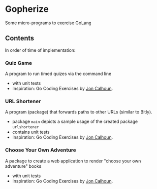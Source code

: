 # Gopherize

Some micro-programs to exercise GoLang

## Contents 
In order of time of implementation:

### Quiz Game
A program to run timed quizes via the command line 
- with unit tests
- Inspiration: Go Coding Exercises by [Jon Calhoun](https://courses.calhoun.io/courses/cor_gophercises).

### URL Shortener
A program (package) that forwards paths to other URLs (similar to Bitly).
- package `main` depicts a sample usage of the created package `urlshortener`
- contains unit tests
- Inspiration: Go Coding Exercises by [Jon Calhoun](https://courses.calhoun.io/courses/cor_gophercises).

### Choose Your Own Adventure
A package to create a web application to render "choose your own adventure" books 
- with unit tests
- Inspiration: Go Coding Exercises by [Jon Calhoun](https://courses.calhoun.io/courses/cor_gophercises).
